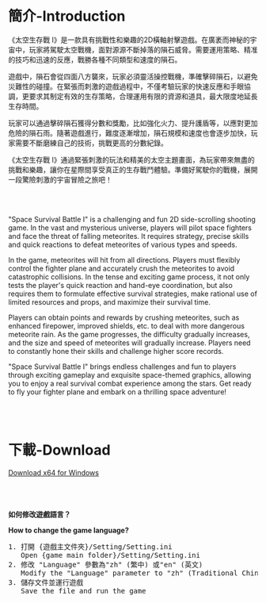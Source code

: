 <h1>簡介-Introduction</h1>
<p>《太空生存戰 I》是一款具有挑戰性和樂趣的2D橫軸射擊遊戲。在廣袤而神秘的宇宙中，玩家將駕駛太空戰機，面對源源不斷掉落的隕石威脅。需要運用策略、精准的技巧和迅速的反應，戰勝各種不同類型和速度的隕石。</p>
<p>遊戲中，隕石會從四面八方襲來，玩家必須靈活操控戰機，準確擊碎隕石，以避免災難性的碰撞。在緊張而刺激的遊戲過程中，不僅考驗玩家的快速反應和手眼協調，更要求其制定有效的生存策略，合理運用有限的資源和道具，最大限度地延長生存時間。</p>
<p>玩家可以通過擊碎隕石獲得分數和獎勵，比如強化火力、提升護盾等，以應對更加危險的隕石雨。隨著遊戲進行，難度逐漸增加，隕石規模和速度也會逐步加快，玩家需要不斷磨練自己的技術，挑戰更高的分數紀錄。</p>
<p>《太空生存戰 I》通過緊張刺激的玩法和精美的太空主題畫面，為玩家帶來無盡的挑戰和樂趣，讓你在星際間享受真正的生存戰鬥體驗。準備好駕駛你的戰機，展開一段驚險刺激的宇宙冒險之旅吧！</p>
<br><br>

<p>"Space Survival Battle I" is a challenging and fun 2D side-scrolling shooting game. In the vast and mysterious universe, players will pilot space fighters and face the threat of falling meteorites. It requires strategy, precise skills and quick reactions to defeat meteorites of various types and speeds.</p>
<p>In the game, meteorites will hit from all directions. Players must flexibly control the fighter plane and accurately crush the meteorites to avoid catastrophic collisions. In the tense and exciting game process, it not only tests the player's quick reaction and hand-eye coordination, but also requires them to formulate effective survival strategies, make rational use of limited resources and props, and maximize their survival time.</p>
<p>Players can obtain points and rewards by crushing meteorites, such as enhanced firepower, improved shields, etc. to deal with more dangerous meteorite rain. As the game progresses, the difficulty gradually increases, and the size and speed of meteorites will gradually increase. Players need to constantly hone their skills and challenge higher score records.</p>
<p>"Space Survival Battle I" brings endless challenges and fun to players through exciting gameplay and exquisite space-themed graphics, allowing you to enjoy a real survival combat experience among the stars. Get ready to fly your fighter plane and embark on a thrilling space adventure!</p>
<br><br>

<h1>下載-Download</h1>
<a href="https://github.com/HK-Tommy/Space-Survival-Battle-I/releases/download/Setup/SpaceSurvivalBattle_Setup.exe">Download x64 for Windows</a>
<br><br><br><br>

<section class="download_instructions"><div class="formatted user_formatted"><p><strong>如何修改遊戲語言？</strong></p><p><strong>How to change the game language?</strong><span></span></p>
<pre>1. 打開 {遊戲主文件夾}/Setting/Setting.ini
   Open {game main folder}/Setting/Setting.ini
2. 修改 "Language" 參數為"zh" (繁中) 或"en" (英文)
&nbsp;&nbsp;&nbsp;Modify the "Language" parameter to "zh" (Traditional Chinese) or "en" (English)
3. 儲存文件並運行遊戲
&nbsp;&nbsp;&nbsp;Save the file and run the game</pre></div></section>

